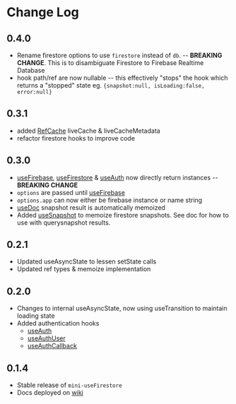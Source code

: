 # Change Log

## 0.4.0

- Rename firestore options to use `firestore` instead of `db`. -- **BREAKING CHANGE**. This is to disambiguate Firestore to Firebase Realtime Database
- hook path/ref are now nullable -- this effectively "stops" the hook which returns a "stopped" state eg. `{snapshot:null, isLoading:false, error:null}`

## 0.3.1

- added [RefCache](https://github.com/jaycsantos/mini-usefirebase/wiki/Enumeration.RefCache#enumeration-members) liveCache & liveCacheMetadata
- refactor firestore hooks to improve code

## 0.3.0

- [useFirebase](https://github.com/jaycsantos/mini-usefirebase/wiki/Function.useFirebase), [useFirestore](https://github.com/jaycsantos/mini-usefirebase/wiki/Function.useFirestore) & [useAuth](https://github.com/jaycsantos/mini-usefirebase/wiki/Function.useAuth) now directly return instances -- **BREAKING CHANGE**
- `options` are passed until [useFirebase](https://github.com/jaycsantos/mini-usefirebase/wiki/Function.useFirebase)
- `options.app` can now either be firebase instance or name string
- [useDoc](https://github.com/jaycsantos/mini-usefirebase/wiki/Function.useDoc) snapshot result is automatically memoized
- Added [useSnapshot](https://github.com/jaycsantos/mini-usefirebase/wiki/Function.useSnapshot) to memoize firestore snapshots. See doc for how to use with querysnapshot results.

## 0.2.1

- Updated useAsyncState to lessen setState calls
- Updated ref types & memoize implementation

## 0.2.0

- Changes to internal useAsyncState, now using useTransition to maintain loading state
- Added authentication hooks
  - [useAuth](https://github.com/jaycsantos/mini-usefirebase/wiki/Function.useAuth)
  - [useAuthUser](https://github.com/jaycsantos/mini-usefirebase/wiki/Function.useAuthUser)
  - [useAuthCallback](https://github.com/jaycsantos/mini-usefirebase/wiki/Function.useAuthCallback)

## 0.1.4

- Stable release of `mini-useFirestore`
- Docs deployed on [wiki](https://github.com/jaycsantos/mini-usefirebase/wiki/globals)
